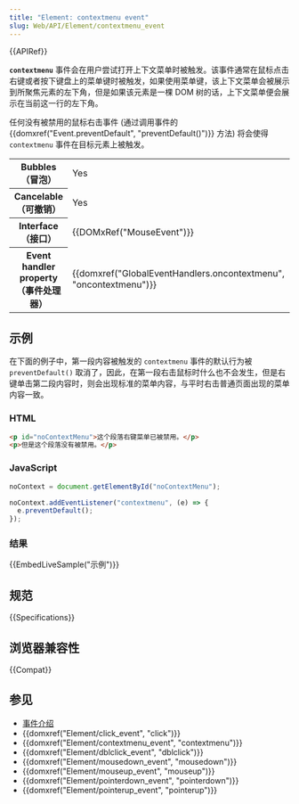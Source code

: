 ```yaml
---
title: "Element: contextmenu event"
slug: Web/API/Element/contextmenu_event
---
```


{{APIRef}}

**`contextmenu`** 事件会在用户尝试打开上下文菜单时被触发。该事件通常在鼠标点击右键或者按下键盘上的菜单键时被触发，如果使用菜单键，该上下文菜单会被展示 到所聚焦元素的左下角，但是如果该元素是一棵 DOM 树的话，上下文菜单便会展示在当前这一行的左下角。

任何没有被禁用的鼠标右击事件 (通过调用事件的 {{domxref("Event.preventDefault", "preventDefault()")}} 方法) 将会使得 `contextmenu` 事件在目标元素上被触发。

<table class="properties">
  <tbody>
    <tr>
      <th>Bubbles（冒泡）</th>
      <td>Yes</td>
    </tr>
    <tr>
      <th>Cancelable（可撤销）</th>
      <td>Yes</td>
    </tr>
    <tr>
      <th>Interface（接口）</th>
      <td>{{DOMxRef("MouseEvent")}}</td>
    </tr>
    <tr>
      <th>Event handler property（事件处理器）</th>
      <td>
        {{domxref("GlobalEventHandlers.oncontextmenu", "oncontextmenu")}}
      </td>
    </tr>
  </tbody>
</table>

## 示例

在下面的例子中，第一段内容被触发的 `contextmenu` 事件的默认行为被 `preventDefault()` 取消了，因此，在第一段右击鼠标时什么也不会发生，但是右键单击第二段内容时，则会出现标准的菜单内容，与平时右击普通页面出现的菜单内容一致。

### HTML

```html
<p id="noContextMenu">这个段落右键菜单已被禁用。</p>
<p>但是这个段落没有被禁用。</p>
```

### JavaScript

```js
noContext = document.getElementById("noContextMenu");

noContext.addEventListener("contextmenu", (e) => {
  e.preventDefault();
});
```

### 结果

{{EmbedLiveSample("示例")}}

## 规范

{{Specifications}}

## 浏览器兼容性

{{Compat}}

## 参见

- [事件介绍](/zh-CN/docs/Learn/JavaScript/Building_blocks/Events)
- {{domxref("Element/click_event", "click")}}
- {{domxref("Element/contextmenu_event", "contextmenu")}}
- {{domxref("Element/dblclick_event", "dblclick")}}
- {{domxref("Element/mousedown_event", "mousedown")}}
- {{domxref("Element/mouseup_event", "mouseup")}}
- {{domxref("Element/pointerdown_event", "pointerdown")}}
- {{domxref("Element/pointerup_event", "pointerup")}}
